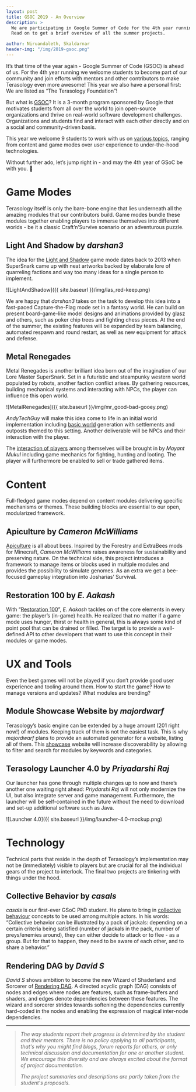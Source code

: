 ```yaml
---
layout: post
title: GSOC 2019 - An Overview
description: >
  We are participating in Google Summer of Code for the 4th year running and want to warmly welcome 9 students to this project. 
  Read on to get a brief overview of all the summer projects.

author: Niruandaleth, Skaldarnar
header-img: "/img/2019-gsoc.png"
---
```


It’s that time of the year again - Google Summer of Code (GSOC) is ahead of us.
For the 4th year running we welcome students to become part of our community and join efforts with mentors and other contributors to make Terasology even more awesome!
This year we also have a personal first: We are listed as “The Terasology Foundation”!

But what is [GSOC]?
It is a 3-month program sponsored by Google that motivates students from all over the world to join open-source organizations and thrive on real-world software development challenges.
Organizations and students find and interact with each other directly and on a social and community-driven basis.  

This year we welcome 9 students to work with us on [various topics](https://summerofcode.withgoogle.com/organizations/4777549354237952/), ranging from content and game modes over user experience to under-the-hood technologies.

Without further ado, let’s jump right in - and may the 4th year of GSoC be with you. 🖖

# Game Modes

Terasology itself is only the bare-bone engine that lies underneath all the amazing modules that our contributors build.
Game modes bundle these modules together enabling players to immerse themselves into different worlds - be it a classic Craft’n’Survive scenario or an adventurous puzzle.

## Light And Shadow by _darshan3_

The idea for the [Light and Shadow] game mode dates back to 2013 when SuperSnark came up with neat artworks backed by elaborate lore of quarreling factions and way too many ideas for a single person to implement.

![LightAndShadow]({{ site.baseurl }}/img/las_red-keep.png)

We are happy that _darshan3_ takes on the task to develop this idea into a fast-paced Capture-the-Flag mode set in a fantasy world.
He can build on present board-game-like model designs and animations provided by glasz and others, such as poker chip trees and fighting chess pieces.
At the end of the summer, the existing features will be expanded by team balancing, automated respawn and round restart, as well as new equipment for attack and defense.

## Metal Renegades

Metal Renegades is another brilliant idea born out of the imagination of our Lore Master SuperSnark.
Set in a futuristic and steampunky western world populated by robots, another faction conflict arises.
By gathering resources, building mechanical systems and interacting with NPCs, the player can influence this open world.

![MetalRenegades]({{ site.baseurl }}/img/mr_good-bad-gooey.png)

_AndyTechGuy_ will make this idea come to life in an initial world implementation including [basic world] generation with settlements and outposts themed to this setting.
Another deliverable will be NPCs and their interaction with the player.

The [interaction of players] among themselves will be brought in by _Mayant Mukul_ including game mechanics for fighting, hunting and looting.
The player will furthermore be enabled to sell or trade gathered items.

# Content

Full-fledged game modes depend on content modules delivering specific mechanisms or themes.
These building blocks are essential to our open, modularized framework.

## Apiculture by _Cameron McWilliams_

[Apiculture] is all about bees.
Inspired by the Forestry and ExtraBees mods for Minecraft, _Cameron McWilliams_ raises awareness for sustainability and preserving nature.
On the technical side, this project introduces a framework to manage items or blocks used in multiple modules and provides the possibility to simulate genomes.
As an extra we get a bee-focused gameplay integration into Josharias’ Survival.

## Restoration 100 by _E. Aakash_

With “[Restoration 100]”, _E. Aakash_ tackles on of the core elements in every game: the player’s (in-game) health.
He realized that no matter if a game mode uses hunger, thirst or health in general, this is always some kind of point pool that can be drained or filled.
The target is to provide a well-defined API to other developers that want to use this concept in their modules or game modes.

# UX and Tools

Even the best games will not be played if you don’t provide good user experience and tooling around them.
How to start the game?
How to manage versions and updates?
What modules are trending?

## Module Showcase Website by _majordwarf_

Terasology’s basic engine can be extended by a huge amount (201 right now!) of modules.
Keeping track of them is not the easiest task.
This is why _majordwarf_ plans to provide an automated generator for a website, listing all of them.
This [showcase] website will increase discoverability by allowing to filter and search for modules by keywords and categories.

## Terasology Launcher 4.0 by _Priyadarshi Raj_

Our launcher has gone through multiple changes up to now and there’s another one waiting right ahead: _Priydarshi Raj_ will not only modernize the UI, but also integrate server and game management.
Furthermore, the launcher will be self-contained in the future without the need to download and set-up additional software such as Java.

![Launcher 4.0]({{ site.baseurl }}/img/launcher-4.0-mockup.png)

# Technology

Technical parts that reside in the depth of Terasology’s implementation may not be (immediately) visible to players but are crucial for all the individual gears of the project to interlock.
The final two projects are tinkering with things under the hood.

## Collective Behavior by _casals_

_casals_ is our first-ever GSoC PhD student.
He plans to bring in [collective behaviour] concepts to be used among multiple actors.
In his words: “Collective behavior can be illustrated by a pack of jackals: depending on a certain criteria being satisfied (number of jackals in the pack, number of preys/enemies around), they can either decide to attack or to flee - as a group. But for that to happen, they need to be aware of each other, and to share a behavior.”

## Rendering DAG by _David S_

_David S_ shows ambition to become the new Wizard of Shaderland and Sorcerer of [Rendering DAG].
A directed acyclic graph (DAG) consists of nodes and edges where nodes are features, such as frame-buffers and shaders, and edges denote dependencies between these features.
The wizard and sorcerer strides towards softening the dependencies currently hard-coded in the nodes and enabling the expression of magical inter-node dependencies.

---

> _The way students report their progress is determined by the student and their mentors. There is no policy applying to
> all participants, that's why you might find blogs, forum reports for others, or only technical discussion and
> documentation for one or another student. We encourage this diversity and are always excited about the format of
> project documentation._
>
> _The project summaries and descriptions are partly taken from the student's proposals._

<!-- References -->
[GSOC]: https://summerofcode.withgoogle.com/
[DestSol]: http://destinationsol.org/
[Light and Shadow]: http://forum.terasology.org/threads/las-light-and-shadow-art-discussion.762/
[basic world]: https://trello.com/c/HySvX0oY/106-andytechguy-metal-renegades-world
[interaction of players]: https://trello.com/c/ai7v5Q16/107-wabadump-metal-renegades-multiplayer
[Apiculture]: https://forum.terasology.org/threads/gsoc-2019-apiculture.2267/
[Restoration 100]: https://forum.terasology.org/threads/health-overhaul-gsoc-2019.2263/
[showcase]: https://forum.terasology.org/threads/gsoc-proposal-draft-module-showcase-website.2237/
[launcher]: https://praj.home.blog/2019/05/25/gsoc-2019-the-project-ill-be-working-on/
[collective behaviour]: https://trello.com/c/9mWFmr17/112-casals-collective-madness
[Rendering DAG]: https://trello.com/c/vJr1Qh5I/109-dave2s-dag